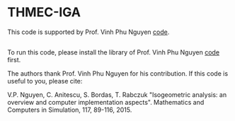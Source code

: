 # THMEC-IGA

This code is supported by Prof. Vinh Phu Nguyen [code](https://github.com/vinhphunguyen/migfem).

##
To run this code, please install the library of Prof. Vinh Phu Nguyen [code](https://github.com/vinhphunguyen/migfem) first.

The authors thank Prof. Vinh Phu Nguyen for his contribution. If this code is useful to you, please cite:

V.P. Nguyen,  C. Anitescu, S. Bordas, T. Rabczuk
"Isogeometric analysis: an overview and computer implementation aspects".
Mathematics and Computers in Simulation, 117, 89-116, 2015.

